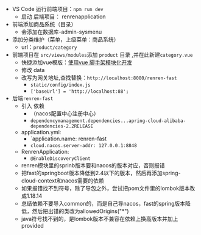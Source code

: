 - VS Code 运行前端项目：`npm run dev`
	- 启动 后端项目： renrenapplication
- 前端添加商品系统（目录）
	- 会添加在数据库-admin-sysmenu
- 添加分类维护（菜单，上级菜单：商品系统）
	- url：`product/category`
- 前端项目在 `src/views/modules`添加 `product` 目录 ,并在此新建`category.vue`
	- 快捷添加vue模版：[使用vue 脚手架模块化开发](使用vue%20脚手架模块化开发.md)
	- 修改 data
	- 改写为网关地址,查找替换：`http://localhost:8080/renren-fast`
		- `static/config/index.js` 
		- `['baseUrl'] = 'http://localhost:88';`
- 后端`renren-fast`
	- 引入 依赖
		- （nacos配置中心注册中心）
		-  `dependencymanagement.dependencies...apring-cloud-alibaba-dependencies-2.2RELEASE`
	- application.yml:
		- `application.name: renren-fast  
		- `cloud.nacos.server-addr: 127.0.0.1:8848`
	- RenrenApplication:
		- `@EnableDiscoveryClient`
	- renren模块里的sprinb版本要和nacos的版本对应，否则报错
	- 把fast的springboot版本降低到2.4以下的版本，然后再添加spring-cloud-context和nacos需要的依赖
	- 如果报错找不到符号，除了导包之外，尝试把pom文件里的lombok版本改成1.18.14
	- 总结依赖不要导入common的，而是自己导nacos，fast的spring版本降低，然后把出错的类改为allowedOrigins("*")
	- java符号找不到的，是lombok版本不兼容在依赖上换高版本并加上<scope>provided</scope>